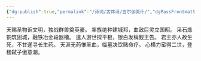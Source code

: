 ```yaml
---
{"dg-publish":true,"permalink":"/诗词/古体诗/吉尔伽美什/","dgPassFrontmatter":true,"created":"2025-05-11T10:52:04.000+08:00","updated":"2025-06-01T11:00:50.211+08:00"}
---
```



天赐圣物诉文明，独战群兽奠英豪。
率族绝种建城邦，血敌巨灵立国昭。
采石炼铜筑固城，融铁冶金段器槽。
遣人游世探平极，银白发梢觐王告。
君主亦人故生死，不甘遂寻长生药。
天涯无药惟圣血，临墓决饮赌命疗。
心横力蛮得二世，登楼弑子傲意潮。